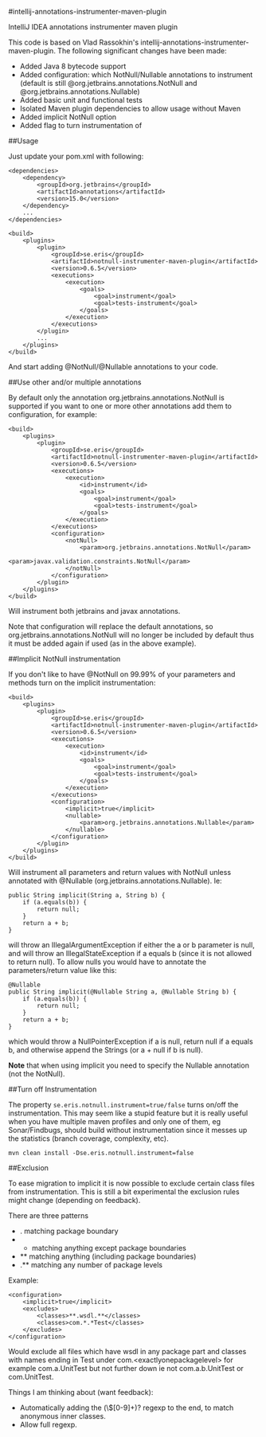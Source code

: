 #intellij-annotations-instrumenter-maven-plugin

IntelliJ IDEA annotations instrumenter maven plugin

This code is based on Vlad Rassokhin's intellij-annotations-instrumenter-maven-plugin. The following
significant changes have been made:
* Added Java 8 bytecode support
* Added configuration: which NotNull/Nullable annotations to instrument (default is still @org.jetbrains.annotations.NotNull and  @org.jetbrains.annotations.Nullable)
* Added basic unit and functional tests
* Isolated Maven plugin dependencies to allow usage without Maven
* Added implicit NotNull option
* Added flag to turn instrumentation of

##Usage

Just update your pom.xml with following: 

    <dependencies>
        <dependency>
            <groupId>org.jetbrains</groupId>
            <artifactId>annotations</artifactId>
            <version>15.0</version>
        </dependency>
        ...
    </dependencies>

    <build>
        <plugins>
            <plugin>
                <groupId>se.eris</groupId>
                <artifactId>notnull-instrumenter-maven-plugin</artifactId>
                <version>0.6.5</version>
                <executions>
                    <execution>
                        <goals>
                            <goal>instrument</goal>
                            <goal>tests-instrument</goal>
                        </goals>
                    </execution>
                </executions>
            </plugin>
            ...
        </plugins>
    </build>

And start adding @NotNull/@Nullable annotations to your code.


##Use other and/or multiple annotations

By default only the annotation org.jetbrains.annotations.NotNull is supported if you
want to one or more other annotations add them to configuration, for example:

    <build>
        <plugins>
            <plugin>
                <groupId>se.eris</groupId>
                <artifactId>notnull-instrumenter-maven-plugin</artifactId>
                <version>0.6.5</version>
                <executions>
                    <execution>
                        <id>instrument</id>
                        <goals>
                            <goal>instrument</goal>
                            <goal>tests-instrument</goal>
                        </goals>
                    </execution>
                </executions>
                <configuration>
                    <notNull>
                        <param>org.jetbrains.annotations.NotNull</param>
                        <param>javax.validation.constraints.NotNull</param>
                    </notNull>
                </configuration>
            </plugin>
        </plugins>
    </build>

Will instrument both jetbrains and javax annotations.

Note that configuration will replace the default annotations, so org.jetbrains.annotations.NotNull will
no longer be included by default thus it must be added again if used (as in the above example).


##Implicit NotNull instrumentation

If you don't like to have @NotNull on 99.99% of your parameters and methods turn on the implicit instrumentation:

    <build>
        <plugins>
            <plugin>
                <groupId>se.eris</groupId>
                <artifactId>notnull-instrumenter-maven-plugin</artifactId>
                <version>0.6.5</version>
                <executions>
                    <execution>
                        <id>instrument</id>
                        <goals>
                            <goal>instrument</goal>
                            <goal>tests-instrument</goal>
                        </goals>
                    </execution>
                </executions>
                <configuration>
                    <implicit>true</implicit>
                    <nullable>
                        <param>org.jetbrains.annotations.Nullable</param>
                    </nullable>
                </configuration>
            </plugin>
        </plugins>
    </build>

Will instrument all parameters and return values with NotNull unless annotated with @Nullable (org.jetbrains.annotations.Nullable). Ie:

    public String implicit(String a, String b) {
        if (a.equals(b)) {
            return null;
        }
        return a + b;
    }

will throw an IllegalArgumentException if either the a or b parameter is null, and will throw an 
IllegalStateException if a equals b (since it is not allowed to return null). To allow nulls you would 
have to annotate the parameters/return value like this:

    @Nullable
    public String implicit(@Nullable String a, @Nullable String b) {
        if (a.equals(b)) {
            return null;
        }
        return a + b;
    }

which would throw a NullPointerException if a is null, return null if a equals b, and otherwise append the 
Strings (or a + null if b is null).

**Note** that when using implicit you need to specify the Nullable annotation (not the NotNull).


##Turn off Instrumentation

The property `se.eris.notnull.instrument=true/false` turns on/off the instrumentation. This may seem like a 
stupid feature but it is really useful when you have multiple maven profiles and only one of them, eg Sonar/Findbugs, 
should build without instrumentation since it messes up the statistics (branch coverage, complexity, etc).

`mvn clean install -Dse.eris.notnull.instrument=false`

##Exclusion

To ease migration to implicit it is now possible to exclude certain class files from instrumentation. This 
is still a bit experimental the exclusion rules might change (depending on feedback).

There are three patterns

* . matching package boundary
* * matching anything except package boundaries
* ** matching anything (including package boundaries)
* .** matching any number of package levels

Example:

    <configuration>
        <implicit>true</implicit>
        <excludes>
            <classes>**.wsdl.**</classes>
            <classes>com.*.*Test</classes>
        </excludes>
    </configuration>

Would exclude all files which have wsdl in any package part and classes with names ending in Test under 
com.&lt;exactlyonepackagelevel&gt; for example com.a.UnitTest but not further down ie not com.a.b.UnitTest or 
com.UnitTest.

Things I am thinking about (want feedback):

* Automatically adding the (\\$[0-9]+)? regexp to the end, to match anonymous inner classes.
* Allow full regexp.
